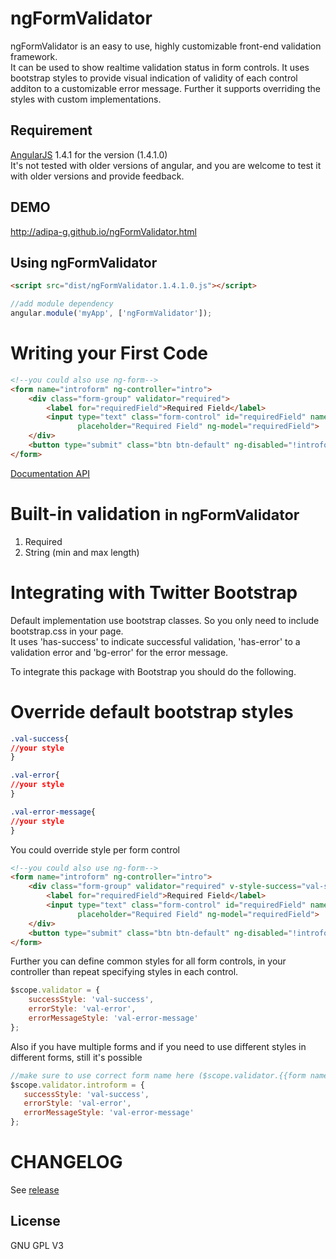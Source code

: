 ngFormValidator
=========================
ngFormValidator is an easy to use, highly customizable front-end validation framework.<br/>
It can be used to show realtime validation status in form controls. It uses bootstrap styles to provide visual indication of validity of each control additon to a customizable error message. Further it supports overriding the styles with custom implementations.

Requirement
-----
[AngularJS](http://angularjs.org) 1.4.1 for the version (1.4.1.0) <br/>
It's not tested with older versions of angular, and you are welcome to test it with older versions and provide feedback.

DEMO
-----
http://adipa-g.github.io/ngFormValidator.html

Using ngFormValidator
---
```html
<script src="dist/ngFormValidator.1.4.1.0.js"></script>
```
```js
//add module dependency
angular.module('myApp', ['ngFormValidator']);
```

Writing your First Code
====
```html
<!--you could also use ng-form-->
<form name="introform" ng-controller="intro">
    <div class="form-group" validator="required">
        <label for="requiredField">Required Field</label>
        <input type="text" class="form-control" id="requiredField" name="requiredField"
               placeholder="Required Field" ng-model="requiredField">
    </div>
    <button type="submit" class="btn btn-default" ng-disabled="!introform.$valid">Submit</button>
</form>
```

[Documentation API](https://github.com/Adipa-G/ngFormValidator/wiki/API)

Built-in validation <small>in ngFormValidator</small>
===

1. Required
2. String (min and max length)

Integrating with Twitter Bootstrap
=====
Default implementation use bootstrap classes. So you only need to include bootstrap.css in your page.<br/>
It uses 'has-success' to indicate successful validation, 'has-error' to a validation error and 'bg-error' for the error message.

To integrate this package with Bootstrap you should do the following.

Override default bootstrap styles
=====
```css
.val-success{
//your style
}

.val-error{
//your style
}

.val-error-message{
//your style
}
```

You could override style per form control
```html
<!--you could also use ng-form-->
<form name="introform" ng-controller="intro">
    <div class="form-group" validator="required" v-style-success="val-success" v-style-error="val-error" v-style-error-message="val-error-message">
        <label for="requiredField">Required Field</label>
        <input type="text" class="form-control" id="requiredField" name="requiredField"
               placeholder="Required Field" ng-model="requiredField">
    </div>
    <button type="submit" class="btn btn-default" ng-disabled="!introform.$valid">Submit</button>
</form>
```

Further you can define common styles for all form controls, in your controller than repeat specifying styles in each control.
```js
$scope.validator = {
    successStyle: 'val-success',
    errorStyle: 'val-error',
    errorMessageStyle: 'val-error-message'
};
```

Also if you have multiple forms and if you need to use different styles in different forms, still it's possible
 ```js
//make sure to use correct form name here ($scope.validator.{{form name}})
$scope.validator.introform = {
    successStyle: 'val-success',
    errorStyle: 'val-error',
    errorMessageStyle: 'val-error-message'
};
```

CHANGELOG
=====
See [release](https://github.com/Adipa-G/ngFormValidator/wiki/CHANGELOG)

License
-----
GNU GPL V3
